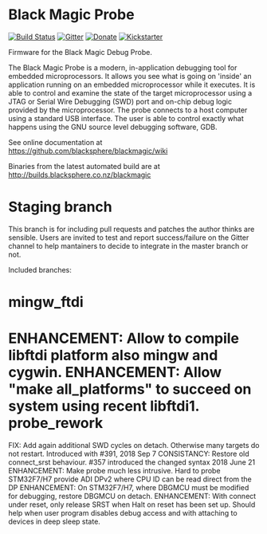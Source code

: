 Black Magic Probe
=================

[![Build Status](https://travis-ci.org/blacksphere/blackmagic.svg?branch=master)](https://travis-ci.org/blacksphere/blackmagic)
[![Gitter](https://badges.gitter.im/Join%20Chat.svg)](https://gitter.im/blacksphere/blackmagic?utm_source=badge&utm_medium=badge&utm_campaign=pr-badge)
[![Donate](https://img.shields.io/badge/paypal-donate-blue.svg)](https://www.paypal.com/cgi-bin/webscr?cmd=_s-xclick&hosted_button_id=N84QYNAM2JJQG)
[![Kickstarter](https://img.shields.io/badge/kickstarter-back%20us-14e16e.svg)](https://www.kickstarter.com/projects/esden/1bitsy-and-black-magic-probe-demystifying-arm-prog)

Firmware for the Black Magic Debug Probe.

The Black Magic Probe is a modern, in-application debugging tool for
embedded microprocessors. It allows you see what is going on 'inside' an
application running on an embedded microprocessor while it executes. It is
able to control and examine the state of the target microprocessor using a
JTAG or Serial Wire Debugging (SWD) port and on-chip debug logic provided
by the microprocessor. The probe connects to a host computer using a
standard USB interface. The user is able to control exactly what happens
using the GNU source level debugging software, GDB.

See online documentation at https://github.com/blacksphere/blackmagic/wiki

Binaries from the latest automated build are at http://builds.blacksphere.co.nz/blackmagic

Staging branch
=================
This branch is for including pull requests and patches the author thinks are
sensible. Users are invited to test and report success/failure on the Gitter
channel to help mantainers to decide to integrate in the master branch or not.

Included branches:

mingw_ftdi
=========
ENHANCEMENT: Allow to compile libftdi platform also mingw and cygwin.
ENHANCEMENT: Allow "make all_platforms" to succeed on system using
             recent libftdi1.
probe_rework
============
FIX:         Add again additional SWD cycles on detach.
             Otherwise many targets do not restart.
             Introduced with #391, 2018 Sep 7
CONSISTANCY: Restore old connect_srst behaviour.
             #357 introduced the changed syntax 2018 June 21
ENHANCEMENT: Make probe much less intrusive.
             Hard to probe STM32F7/H7 provide ADI DPv2 where CPU ID can be read
             direct from the DP
ENHANCEMENT: On STM32F7/H7, where DBGMCU must be modified for
             debugging, restore DBGMCU on detach.
ENHANCEMENT: With connect under reset, only release SRST when Halt on reset
             has been set up.
             Should help when user program disables debug access and with
             attaching to devices in deep sleep state.
